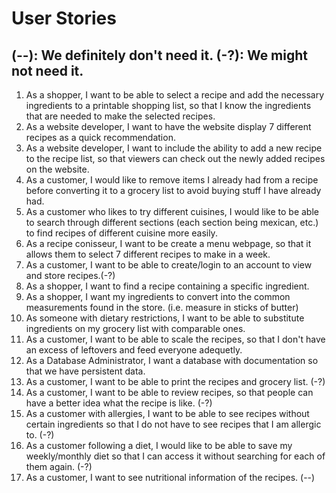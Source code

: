 <h1>User Stories</h1>
<h2>(--): We definitely don't need it. (-?): We might not need it. </h2>
<ol>
<li>As a shopper, I want to be able to select a recipe and add the necessary ingredients to a printable shopping list, so that I know the ingredients that are needed to make the selected recipes.</li>
<li>As a website developer, I want to have the website display 7 different recipes as a quick recommendation.</li>
<li>As a website developer, I want to include the ability to add a new recipe to the recipe list, so that viewers can check out the newly added recipes on the website.</li>
<li>As a customer, I would like to remove items I already had from a recipe before converting it to a grocery list to avoid buying stuff I have already had.</li>
<li>As a customer who likes to try different cuisines, I would like to be able to search through different sections (each section being mexican, etc.) to find recipes of different cuisine more easily.</li>
<li>As a recipe conisseur, I want to be create a menu webpage, so that it allows them to select 7 different recipes to make in a week.</li>
<li>As a customer, I want to be able to create/login to an account to view and store recipes.(-?)</li>
<li>As a shopper, I want to find a recipe containing a specific ingredient.</li>
<li>As a shopper, I want my ingredients to convert into the common measurements found in the store. (i.e. measure in sticks of butter)</li>
<li>As someone with dietary restrictions, I want to be able to substitute ingredients on my grocery list with comparable ones.</li>
<li>As a customer, I want to be able to scale the recipes, so that I don't have an excess of leftovers and feed everyone adequetly. </li>
<li>As a Database Administrator, I want a database with documentation so that we have persistent data. </li>
<li>As a customer, I want to be able to print the recipes and grocery list. (-?)</li>
<li>As a customer, I want to be able to review recipes, so that people can have a better idea what the recipe is like. (-?)</li>
<li>As a customer with allergies, I want to be able to see recipes without certain ingredients so that I do not have to see recipes that I am allergic to. (-?)</li>
<li>As a customer following a diet, I would like to be able to save my weekly/monthly diet so that I can access it without searching for each of them again. (-?)</li>
<li>As a customer, I want to see nutritional information of the recipes. (--) </li>
</ol>